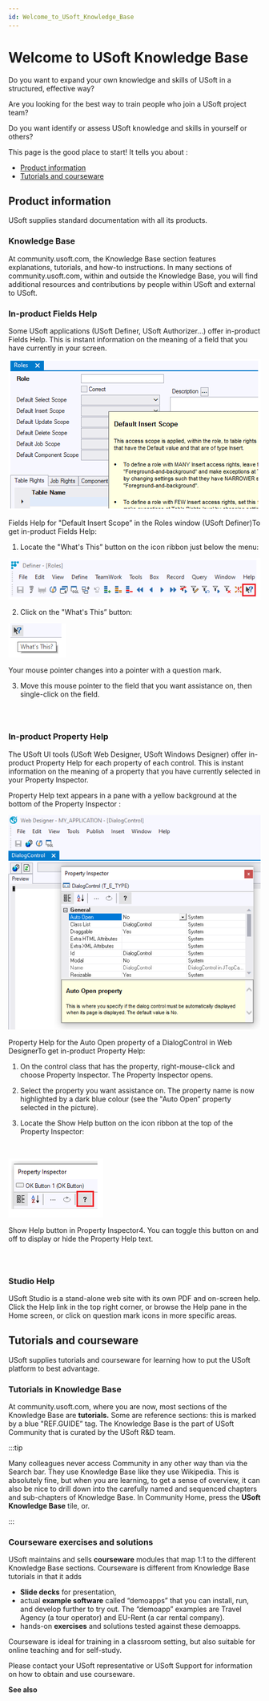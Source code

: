 ```yaml
---
id: Welcome_to_USoft_Knowledge_Base
---
```


# Welcome to USoft Knowledge Base

Do you want to expand your own knowledge and skills of USoft in a structured, effective way?

Are you looking for the best way to train people who join a USoft project team?

Do you want identify or assess USoft knowledge and skills in yourself or others?

This page is the good place to start! It tells you about :

- [Product information](#product-information)
- [Tutorials and courseware](#tutorials-and-courseware)

## Product information

USoft supplies standard documentation with all its products.

### Knowledge Base

At community.usoft.com, the Knowledge Base section features explanations, tutorials, and how-to instructions. In many sections of community.usoft.com, within and outside the Knowledge Base, you will find additional resources and contributions by people within USoft and external to USoft.

### In-product Fields Help

Some USoft applications (USoft Definer, USoft Authorizer...) offer in-product Fields Help. This is instant information on the meaning of a field that you have currently in your screen.

![](./assets/d23972be-4bc5-4bca-a293-a377e2f904d6.png)

Fields Help for "Default Insert Scope” in the Roles window (USoft Definer)To get in-product Fields Help:

1. Locate the "What's This” button on the icon ribbon just below the menu:

![](./assets/52fb7e82-de7d-4584-ae68-9b00511dfa89.png)

2. Click on the "What's This” button:

![](./assets/92d499d5-0cca-4a08-90f5-4b1e6383db98.png)

Your mouse pointer changes into a pointer with a question mark.

3. Move this mouse pointer to the field that you want assistance on, then single-click on the field.

###  

### In-product Property Help

The USoft UI tools (USoft Web Designer, USoft Windows Designer) offer in-product Property Help for each property of each control. This is instant information on the meaning of a property that you have currently selected in your Property Inspector.

Property Help text appears in a pane with a yellow background at the bottom of the Property Inspector :

![](./assets/bac40237-0f03-4416-be51-a38c46fd1da0.png)

Property Help for the Auto Open property of a DialogControl in Web DesignerTo get in-product Property Help:

1. On the control class that has the property, right-mouse-click and choose Property Inspector. The Property Inspector opens.

2. Select the property you want assistance on. The property name is now highlighted by a dark blue colour (see the "Auto Open” property selected in the picture).

3. Locate the Show Help button on the icon ribbon at the top of the Property Inspector:

 

![](./assets/1f742929-a3aa-4240-9584-a04bc0370ccd.png)

Show Help button in Property Inspector4. You can toggle this button on and off to display or hide the Property Help text.

###  

### Studio Help

USoft Studio is a stand-alone web site with its own PDF and on-screen help. Click the Help link in the top right corner, or browse the Help pane in the Home screen, or click on question mark icons in more specific areas.

## Tutorials and courseware

USoft supplies tutorials and courseware for learning how to put the USoft platform to best advantage.

### Tutorials in Knowledge Base

At community.usoft.com, where you are now, most sections of the Knowledge Base are **tutorials.** Some are reference sections: this is marked by a blue "REF.GUIDE” tag. The Knowledge Base is the part of USoft Community that is curated by the USoft R&D team.


:::tip

Many colleagues never access Community in any other way than via the Search bar. They use Knowledge Base like they use Wikipedia.
This is absolutely fine, but when you are learning, to get a sense of overview, it can also be nice to drill down into the carefully named and sequenced chapters and sub-chapters of Knowledge Base. In Community Home, press the **USoft Knowledge Base** tile, or.

:::

### Courseware exercises and solutions

USoft maintains and sells **courseware** modules that map 1:1 to the different Knowledge Base sections. Courseware is different from Knowledge Base tutorials in that it adds

- **Slide decks** for presentation,
- actual **example software** called “demoapps” that you can install, run, and develop further to try out. The “demoapp” examples are Travel Agency (a tour operator) and EU-Rent (a car rental company).
- hands-on **exercises** and solutions tested against these demoapps.

Courseware is ideal for training in a classroom setting, but also suitable for online teaching and for self-study.

Please contact your USoft representative or USoft Support for information on how to obtain and use courseware.

**See also**